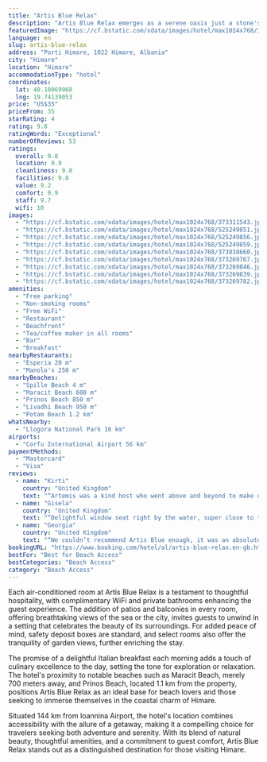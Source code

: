 ```yaml
---
title: "Artis Blue Relax"
description: "Artis Blue Relax emerges as a serene oasis just a stone's throw away from the pristine Spille Beach in Himare, offering guests a harmonious blend of comfort and natural beauty."
featuredImage: "https://cf.bstatic.com/xdata/images/hotel/max1024x768/373311543.jpg?k=0aa00c4b3016fa45a7b6d4c9781195bc394f8fb6816e78e78bd0663552d0339d&o=&hp=1"
language: en
slug: artis-blue-relax
address: "Porti Himare, 1022 Himare, Albania"
city: "Himare"
location: "Himare"
accommodationType: "hotel"
coordinates:
  lat: 40.10069968
  lng: 19.74139053
price: "US$35"
priceFrom: 35
starRating: 4
rating: 9.8
ratingWords: "Exceptional"
numberOfReviews: 53
ratings:
  overall: 9.8
  location: 9.9
  cleanliness: 9.8
  facilities: 9.8
  value: 9.2
  comfort: 9.9
  staff: 9.7
  wifi: 10
images:
  - "https://cf.bstatic.com/xdata/images/hotel/max1024x768/373311543.jpg?k=0aa00c4b3016fa45a7b6d4c9781195bc394f8fb6816e78e78bd0663552d0339d&o=&hp=1"
  - "https://cf.bstatic.com/xdata/images/hotel/max1024x768/525249851.jpg?k=d67f2be2b8649f1fad76d7ca3adb0294f33eb08c921a5f7094618e03c91acb77&o=&hp=1"
  - "https://cf.bstatic.com/xdata/images/hotel/max1024x768/525249856.jpg?k=d22671c987db3a8ba21ec4957ef1298e52e1534dfe10a89ea9144b3f88a8e142&o=&hp=1"
  - "https://cf.bstatic.com/xdata/images/hotel/max1024x768/525249859.jpg?k=f2ccd873ecdd9382301418368f50907fdbe4c4afd3135a6e639121747ebffa93&o=&hp=1"
  - "https://cf.bstatic.com/xdata/images/hotel/max1024x768/373838660.jpg?k=424a8e47d09bf0d5e42cb92ab4aa848840e7a1bf49ea8f9140bae6b1f4573620&o=&hp=1"
  - "https://cf.bstatic.com/xdata/images/hotel/max1024x768/373269767.jpg?k=d6904006e50dc6ed3f2ed6c7b7fca1e1ef009461b8e2111be852403aeab4421a&o=&hp=1"
  - "https://cf.bstatic.com/xdata/images/hotel/max1024x768/373269846.jpg?k=6f0df51166453f08a193641d0d2e955f105cf5f9e5b0c7f44bbbee7136f820ed&o=&hp=1"
  - "https://cf.bstatic.com/xdata/images/hotel/max1024x768/373269839.jpg?k=098015ff3e0f06615d8dd88f0b3b1b26e2432cd99318a4dc4fd73f431d8b5bbf&o=&hp=1"
  - "https://cf.bstatic.com/xdata/images/hotel/max1024x768/373269782.jpg?k=317200bc47a4dd9c88f1934e1658ad7edd739fad77675882e7eb12c2041d4504&o=&hp=1"
amenities:
  - "Free parking"
  - "Non-smoking rooms"
  - "Free WiFi"
  - "Restaurant"
  - "Beachfront"
  - "Tea/coffee maker in all rooms"
  - "Bar"
  - "Breakfast"
nearbyRestaurants:
  - "Esperia 20 m"
  - "Manolo's 250 m"
nearbyBeaches:
  - "Spille Beach 4 m"
  - "Maracit Beach 600 m"
  - "Prinos Beach 850 m"
  - "Livadhi Beach 950 m"
  - "Potam Beach 1.2 km"
whatsNearby:
  - "Llogora National Park 16 km"
airports:
  - "Corfu International Airport 56 km"
paymentMethods:
  - "Mastercard"
  - "Visa"
reviews:
  - name: "Kirti"
    country: "United Kingdom"
    text: "“Artemis was a kind host who went above and beyond to make us feel comfortable. She had the best recommendations for things to do and places to eat. This was, in my view, the best property in the town of Himara. Having travelled in Europe...”"
  - name: "Gisela"
    country: "United Kingdom"
    text: "“Delightful window seat right by the water, super close to the main beach strip with cafes and restaurants. Our wonderful host Artemis helped so much, and booked us onto a great boat trip.”"
  - name: "Georgia"
    country: "United Kingdom"
    text: "“We couldn’t recommend Artis Blue enough, it was an absolute dream. From the moment we arrived Artemis was super friendly and helpful, she made our stay extra special. The room itself was as beautiful as the photos and really clean. The bed was...”"
bookingURL: "https://www.booking.com/hotel/al/artis-blue-relax.en-gb.html?aid=8035640"
bestFor: "Best for Beach Access"
bestCategories: "Beach Access"
category: "Beach Access"
---
```


Each air-conditioned room at Artis Blue Relax is a testament to thoughtful hospitality, with complimentary WiFi and private bathrooms enhancing the guest experience. The addition of patios and balconies in every room, offering breathtaking views of the sea or the city, invites guests to unwind in a setting that celebrates the beauty of its surroundings. For added peace of mind, safety deposit boxes are standard, and select rooms also offer the tranquility of garden views, further enriching the stay.

The promise of a delightful Italian breakfast each morning adds a touch of culinary excellence to the day, setting the tone for exploration or relaxation. The hotel's proximity to notable beaches such as Maracit Beach, merely 700 meters away, and Prinos Beach, located 1.1 km from the property, positions Artis Blue Relax as an ideal base for beach lovers and those seeking to immerse themselves in the coastal charm of Himare.

Situated 144 km from Ioannina Airport, the hotel's location combines accessibility with the allure of a getaway, making it a compelling choice for travelers seeking both adventure and serenity. With its blend of natural beauty, thoughtful amenities, and a commitment to guest comfort, Artis Blue Relax stands out as a distinguished destination for those visiting Himare.